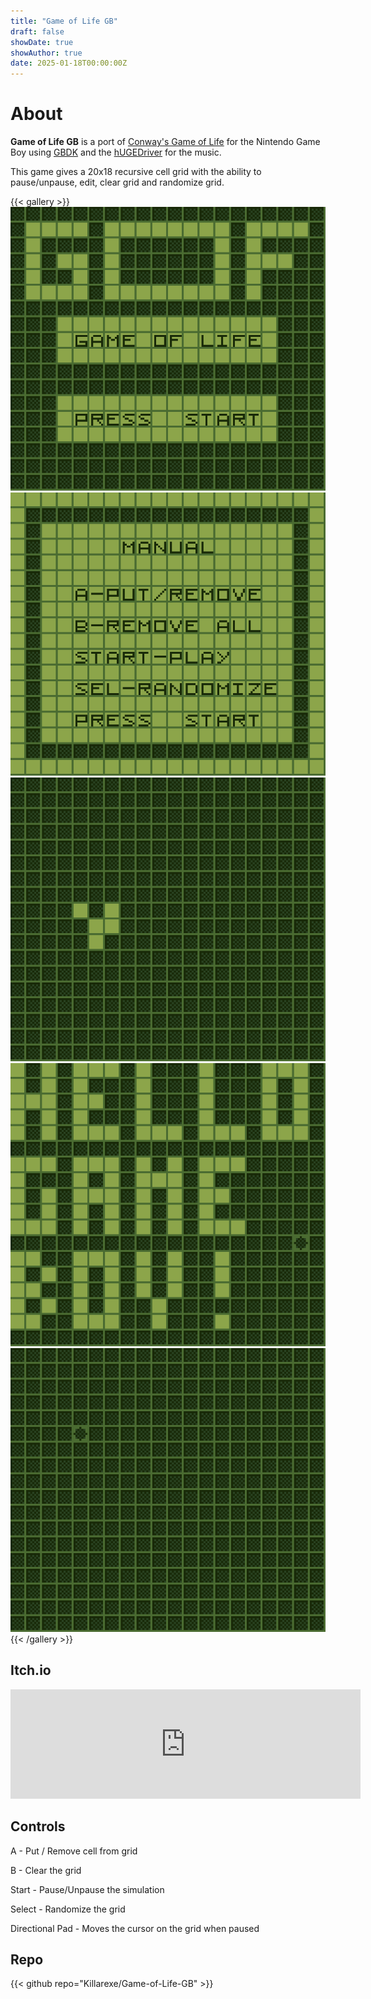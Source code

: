 ```yaml
---
title: "Game of Life GB"
draft: false
showDate: true
showAuthor: true
date: 2025-01-18T00:00:00Z
---
```


# About

**Game of Life GB** is a port of [Conway's Game of Life](https://conwaylife.com/) for the Nintendo Game Boy using [GBDK](https://github.com/gbdk-2020/gbdk-2020) and the [hUGEDriver](https://github.com/SuperDisk/hUGEDriver) for the music.

This game gives a 20x18 recursive cell grid with the ability to pause/unpause, edit, clear grid and randomize grid.

{{< gallery >}}
  <img src="feature.png" class="grid-w33" />
  <img src="gallery/1.png" class="grid-w33" />
  <img src="gallery/2.gif" class="grid-w33" />
  <img src="gallery/3.gif" class="grid-w33" />
  <img src="gallery/4.gif" class="grid-w33" />
{{< /gallery >}}

## Itch.io

<iframe frameborder="0" src="https://itch.io/embed/3245115?border_width=5&amp;bg_color=284020&amp;fg_color=88a048&amp;link_color=445434&amp;border_color=486830" width="560" height="175"><a href="https://killarexe.itch.io/game-of-life-gb">Game of Life GB by Killar.exe</a></iframe>

## Controls

A - Put / Remove cell from grid

B - Clear the grid

Start - Pause/Unpause the simulation

Select - Randomize the grid

Directional Pad - Moves the cursor on the grid when paused

## Repo

{{< github repo="Killarexe/Game-of-Life-GB" >}}
